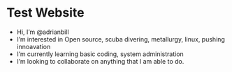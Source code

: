 # Test Website 
- Hi, I’m @adrianbill
- I’m interested in Open source, scuba divering, metallurgy, linux, pushing innoavation
- I’m currently learning basic coding, system administration
- I’m looking to collaborate on anything that I am able to do.
